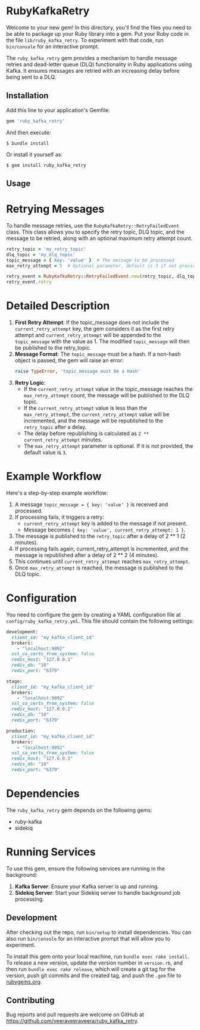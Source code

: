 # RubyKafkaRetry

Welcome to your new gem! In this directory, you'll find the files you need to be able to package up your Ruby library into a gem. Put your Ruby code in the file `lib/ruby_kafka_retry`. To experiment with that code, run `bin/console` for an interactive prompt.

The `ruby_kafka_retry` gem provides a mechanism to handle message retries and dead-letter queue (DLQ) functionality in Ruby applications using Kafka. It ensures messages are retried with an increasing delay before being sent to a DLQ.

## Installation

Add this line to your application's Gemfile:

```ruby
gem 'ruby_kafka_retry'
```

And then execute:

    $ bundle install

Or install it yourself as:

    $ gem install ruby_kafka_retry

## Usage
# Retrying Messages
To handle message retries, use the `RubyKafkaRetry::RetryFailedEvent` class. This class allows you to specify the retry topic, DLQ topic, and the message to be retried, along with an optional maximum retry attempt count.

```ruby
retry_topic = 'my_retry_topic'
dlq_topic = 'my_dlq_topic'
topic_message = { key: 'value' }  # The message to be processed
max_retry_attempt = 5  # Optional parameter, default is 3 if not provided

retry_event = RubyKafkaRetry::RetryFailedEvent.new(retry_topic, dlq_topic, topic_message, max_retry_attempt)
retry_event.retry
```

# Detailed Description
1. **First Retry Attempt**: If the topic_message does not include the `current_retry_attempt` key, the gem considers it as the first retry attempt and `current_retry_attempt` will be appended to the `topic_message` with the value as 1. The modified `topic_message` will then be published to the retry_topic.
2. **Message Format**: The `topic_message` must be a hash. If a non-hash object is passed, the gem will raise an error:
     ```ruby
     raise TypeError, 'topic_message must be a Hash'
     ```
3. **Retry Logic**:
    * If the `current_retry_attempt` value in the topic_message reaches the `max_retry_attempt` count, the message will be published to the DLQ topic.
    * If the `current_retry_attempt` value is less than the `max_retry_attempt`, the `current_retry_attempt` value will be incremented, and the message will be republished to the `retry_topic` after a delay.
    * The delay before republishing is calculated as `2 ** current_retry_attempt` minutes.
    * The `max_retry_attempt` parameter is optional. If it is not provided, the default value is `3`.

# Example Workflow
Here's a step-by-step example workflow:
1. A message `topic_message = { key: 'value' }` is received and processed.
2. If processing fails, it triggers a retry:
    * `current_retry_attempt` key is added to the message if not present.
    * Message becomes `{ key: 'value', current_retry_attempt: 1 }`.
3. The message is published to the `retry_topic` after a delay of 2 ** 1 (2 minutes).
4. If processing fails again, current_retry_attempt is incremented, and the message is republished after a delay of 2 ** 2 (4 minutes).
5. This continues until `current_retry_attempt` reaches `max_retry_attempt`.
6. Once `max_retry_attempt` is reached, the message is published to the DLQ topic.

# Configuration
You need to configure the gem by creating a YAML configuration file at `config/ruby_kafka_retry.yml`. This file should contain the following settings:

```ruby
development:
  client_id: "my_kafka_client_id"
  brokers:
    - "localhost:9092"
  ssl_ca_certs_from_system: false
  redis_host: "127.0.0.1"
  redis_db: "10"
  redis_port: "6379"

stage:
  client_id: "my_kafka_client_id"
  brokers:
    - "localhost:9092"
  ssl_ca_certs_from_system: false
  redis_host: "127.0.0.1"
  redis_db: "10"
  redis_port: "6379"

production:
  client_id: "my_kafka_client_id"
  brokers:
    - "localhost:9092"
  ssl_ca_certs_from_system: false
  redis_host: "127.0.0.1"
  redis_db: "10"
  redis_port: "6379"
```

# Dependencies
The `ruby_kafka_retry` gem depends on the following gems:
* ruby-kafka
* sidekiq

# Running Services
To use this gem, ensure the following services are running in the background:
1. **Kafka Server**: Ensure your Kafka server is up and running.
2. **Sidekiq Server**: Start your Sidekiq server to handle background job processing.

## Development

After checking out the repo, run `bin/setup` to install dependencies. You can also run `bin/console` for an interactive prompt that will allow you to experiment.

To install this gem onto your local machine, run `bundle exec rake install`. To release a new version, update the version number in `version.rb`, and then run `bundle exec rake release`, which will create a git tag for the version, push git commits and the created tag, and push the `.gem` file to [rubygems.org](https://rubygems.org).

## Contributing

Bug reports and pull requests are welcome on GitHub at https://github.com/veeraveeraveera/ruby_kafka_retry.
